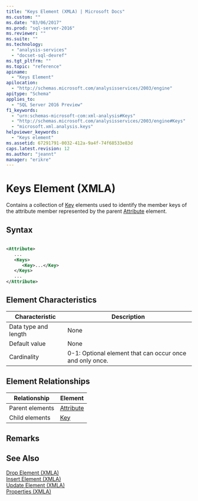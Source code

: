 ```yaml
---
title: "Keys Element (XMLA) | Microsoft Docs"
ms.custom: ""
ms.date: "03/06/2017"
ms.prod: "sql-server-2016"
ms.reviewer: ""
ms.suite: ""
ms.technology: 
  - "analysis-services"
  - "docset-sql-devref"
ms.tgt_pltfrm: ""
ms.topic: "reference"
apiname: 
  - "Keys Element"
apilocation: 
  - "http://schemas.microsoft.com/analysisservices/2003/engine"
apitype: "Schema"
applies_to: 
  - "SQL Server 2016 Preview"
f1_keywords: 
  - "urn:schemas-microsoft-com:xml-analysis#Keys"
  - "http://schemas.microsoft.com/analysisservices/2003/engine#Keys"
  - "microsoft.xml.analysis.keys"
helpviewer_keywords: 
  - "Keys element"
ms.assetid: 67291791-0032-412a-9a4f-74f68533e83d
caps.latest.revision: 12
ms.author: "jeannt"
manager: "erikre"
---
```

# Keys Element (XMLA)
  Contains a collection of [Key](../../../analysis-services/xmla/xml-elements-properties/key-element-xmla.md) elements used to identify the member keys of the attribute member represented by the parent [Attribute](../../../analysis-services/xmla/xml-elements-properties/attribute-element-xmla.md) element.  
  
## Syntax  
  
```xml  
  
<Attribute>  
   ...  
   <Keys>  
      <Key>...</Key>  
   </Keys>  
   ...  
</Attribute>  
```  
  
## Element Characteristics  
  
|Characteristic|Description|  
|--------------------|-----------------|  
|Data type and length|None|  
|Default value|None|  
|Cardinality|0-1: Optional element that can occur once and only once.|  
  
## Element Relationships  
  
|Relationship|Element|  
|------------------|-------------|  
|Parent elements|[Attribute](../../../analysis-services/xmla/xml-elements-properties/attribute-element-xmla.md)|  
|Child elements|[Key](../../../analysis-services/xmla/xml-elements-properties/key-element-xmla.md)|  
  
## Remarks  
  
## See Also  
 [Drop Element &#40;XMLA&#41;](../../../analysis-services/xmla/xml-elements-commands/drop-element-xmla.md)   
 [Insert Element &#40;XMLA&#41;](../../../analysis-services/xmla/xml-elements-commands/insert-element-xmla.md)   
 [Update Element &#40;XMLA&#41;](../../../analysis-services/xmla/xml-elements-commands/update-element-xmla.md)   
 [Properties &#40;XMLA&#41;](../../../analysis-services/xmla/xml-elements-properties/xml-elements-properties.md)  
  
  